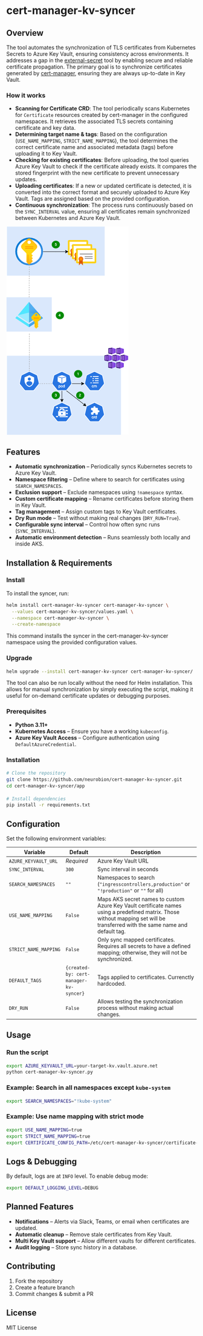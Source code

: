 # cert-manager-kv-syncer

## Overview
The tool automates the synchronization of TLS certificates from Kubernetes Secrets to Azure Key Vault, ensuring consistency across environments. It addresses a gap in the [external-secret](https://github.com/external-secrets/external-secrets/discussions/4199) tool by enabling secure and reliable certificate propagation. The primary goal is to synchronize certificates generated by [cert-manager](https://github.com/cert-manager/cert-manager), ensuring they are always up-to-date in Key Vault.

### How it works
* **Scanning for Certificate CRD**: The tool periodically scans Kubernetes for `Certificate` resources created by cert-manager in the configured namespaces. It retrieves the associated TLS secrets containing certificate and key data.
* **Determining target name & tags**: Based on the configuration (`USE_NAME_MAPPING`, `STRICT_NAME_MAPPING`), the tool determines the correct certificate name and associated metadata (tags) before uploading it to Key Vault.
* **Checking for existing certificates**: Before uploading, the tool queries Azure Key Vault to check if the certificate already exists. It compares the stored fingerprint with the new certificate to prevent unnecessary updates.
* **Uploading certificates**: If a new or updated certificate is detected, it is converted into the correct format and securely uploaded to Azure Key Vault. Tags are assigned based on the provided configuration.
* **Continuous synchronization**: The process runs continuously based on the `SYNC_INTERVAL` value, ensuring all certificates remain synchronized between Kubernetes and Azure Key Vault.


![Diagram](assets/cert-manager-kv-syncer.png)

## Features
- **Automatic synchronization** – Periodically syncs Kubernetes secrets to Azure Key Vault.
- **Namespace filtering** – Define where to search for certificates using `SEARCH_NAMESPACES`.
- **Exclusion support** – Exclude namespaces using `!namespace` syntax.
- **Custom certificate mapping** – Rename certificates before storing them in Key Vault.
- **Tag management** – Assign custom tags to Key Vault certificates.
- **Dry Run mode** – Test without making real changes (`DRY_RUN=True`).
- **Configurable sync interval** – Control how often sync runs (`SYNC_INTERVAL`).
- **Automatic environment detection** – Runs seamlessly both locally and inside AKS.

## Installation & Requirements

### Install
To install the syncer, run:

```sh
helm install cert-manager-kv-syncer cert-manager-kv-syncer \
  --values cert-manager-kv-syncer/values.yaml \
  --namespace cert-manager-kv-syncer \
  --create-namespace
```
This command installs the syncer in the cert-manager-kv-syncer namespace using the provided configuration values.

### Upgrade

```sh
helm upgrade --install cert-manager-kv-syncer cert-manager-kv-syncer/
```


The tool can also be run locally without the need for Helm installation. This allows for manual synchronization by simply executing the script, making it useful for on-demand certificate updates or debugging purposes.

### Prerequisites
- **Python 3.11+**
- **Kubernetes Access** – Ensure you have a working `kubeconfig`.
- **Azure Key Vault Access** – Configure authentication using `DefaultAzureCredential`.

### Installation
```bash
# Clone the repository
git clone https://github.com/neurobion/cert-manager-kv-syncer.git
cd cert-manager-kv-syncer/app

# Install dependencies
pip install -r requirements.txt
```

## Configuration
Set the following environment variables:

| Variable              | Default                                | Description                                                                                                                                                                    |
|-----------------------|----------------------------------------|--------------------------------------------------------------------------------------------------------------------------------------------------------------------------------|
| `AZURE_KEYVAULT_URL`  | *Required*                             | Azure Key Vault URL                                                                                                                                                            |
| `SYNC_INTERVAL`       | `300`                                  | Sync interval in seconds                                                                                                                                                       |
| `SEARCH_NAMESPACES`   | `""`                                   | Namespaces to search (`"ingresscontrollers,production"` or `"!production"` or `""` for all)                                                                                    |
| `USE_NAME_MAPPING`    | `False`                                | Maps AKS secret names to custom Azure Key Vault certificate names using a predefined matrix. Those without mapping set will be transferred with the same name and default tag. |
| `STRICT_NAME_MAPPING` | `False`                                | Only sync mapped certificates. Requires all secrets to have a defined mapping; otherwise, they will not be synchronized.                                                       |
| `DEFAULT_TAGS`        | `{created-by: cert-manager-kv-syncer}` | Tags applied to certificates. Currenctly hardcoded.                                                                                                                            |
| `DRY_RUN`             | `False`                                | Allows testing the synchronization process without making actual changes.                                                                                                      |

## Usage

### Run the script
```bash
export AZURE_KEYVAULT_URL=your-target-kv.vault.azure.net
python cert-manager-kv-syncer.py
```

### Example: Search in all namespaces except `kube-system`
```bash
export SEARCH_NAMESPACES="!kube-system"
```

### Example: Use name mapping with strict mode
```bash
export USE_NAME_MAPPING=true
export STRICT_NAME_MAPPING=true
export CERTIFICATE_CONFIG_PATH=/etc/cert-manager-kv-syncer/certificate-config.json (default)
```

## Logs & Debugging
By default, logs are at `INFO` level. To enable debug mode:
```bash
export DEFAULT_LOGGING_LEVEL=DEBUG
```

## Planned Features
- **Notifications** – Alerts via Slack, Teams, or email when certificates are updated.
- **Automatic cleanup** – Remove stale certificates from Key Vault.
- **Multi Key Vault support** – Allow different vaults for different certificates.
- **Audit logging** – Store sync history in a database.

## Contributing
1. Fork the repository
2. Create a feature branch
3. Commit changes & submit a PR

## License
MIT License

